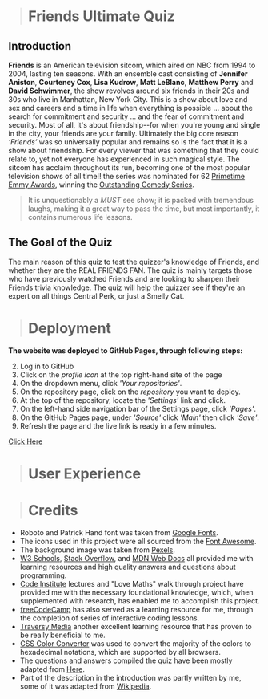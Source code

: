 ># Friends Ultimate Quiz
## Introduction 
**Friends** is an American television sitcom, which aired on NBC from 1994 to 2004, lasting ten seasons. With an ensemble cast consisting of **Jennifer Aniston**, **Courteney Cox**, **Lisa Kudrow**, **Matt LeBlanc**, **Matthew Perry** and **David Schwimmer**, the show revolves around six friends in their 20s and 30s who live in Manhattan, New York City. This is a show about love and sex and careers and a time in life when everything is possible ... about the search for commitment and security ... and the fear of commitment and security. Most of all, it's about friendship--for when you're young and single in the city, your friends are your family. Ultimately the big core reason *‘Friends’* was so universally popular and remains so is the fact that it is a show about friendship. For every viewer that was something that they could relate to, yet not everyone has experienced in such magical style. The sitcom has acclaim throughout its run, becoming one of the most popular television shows of all time!! the series was nominated for 62 [Primetime Emmy Awards](http://en.wikipedia.org/wiki/Primetime_Emmy_Awards), winning the [Outstanding Comedy Series](https://en.wikipedia.org/wiki/Primetime_Emmy_Award_for_Outstanding_Comedy_Series). 

>It is unquestionably a *MUST* see show; it is packed with tremendous laughs, making it a great way to pass the time, but most importantly, it contains numerous life lessons.

## The Goal of the Quiz
The main reason of this quiz to test the quizzer's knowledge of Friends, and whether they are the REAL FRIENDS FAN. The quiz is mainly targets those who have previously watched Friends and are looking to sharpen their Friends trivia knowledge. The quiz will help the quizzer see if they're an expert on all things Central Perk, or just a Smelly Cat. 

># Deployment 
 **The website was deployed to GitHub Pages, through following steps:**

2. Log in to GitHub
3. Click on the *profile icon* at the top right-hand site of the page
4. On the dropdown menu, click *'Your repositories'*.
5. On the repository page, click on the *repository* you want to deploy.
6. At the top of the repository, locate the *'Settings'* link and click.
7. On the left-hand side navigation bar of the Settings page, click *'Pages'*.
8. On the GitHub Pages page, under *'Source'* click *'Main'* then click *'Save'*.
9. Refresh the page and the live link is ready in a few minutes.

[Click Here]()

># User Experience 


># Credits

- Roboto and Patrick Hand font was taken from [Google Fonts](http://fonts.google.com).
- The icons used in this project were all sourced from the [Font Awesome](http://fontawesome.com).
- The background image was taken from [Pexels](http://pexels.com).
- [W3 Schools](http://w3schools.com), [Stack Overflow](https://stackoverflow.com), and [MDN Web Docs](http://developer.mozilla.org) all provided me with learning resources and high quality answers and questions about programming.
- [Code Institute](http://codeinstitute.com) lectures and "Love Maths" walk through project have provided me with the necessary foundational knowledge, which, when supplemented with research, has enabled me to accomplish this project. 
- [freeCodeCamp](http://freecodecamp.org) has also served as a learning resource for me, through the completion of series of interactive coding lessons. 
- [Traversy Media](http://youtube.com/c/TraversyMedia) another excellent learning resource that has proven to be really beneficial to me. 
- [CSS Color Converter](http://maetting.com) was used to convert the majority of the colors to hexadecimal notations, which are supported by all browsers.
- The questions and answers compiled the quiz have been mostly adapted from [Here](https://www.beano.com/posts/the-ultimate-friends-trivia-quiz).
- Part of the description in the introduction was partly written by me, some of it was adapted from [Wikipedia](https://en.wikipedia.org/wiki/Friends).



